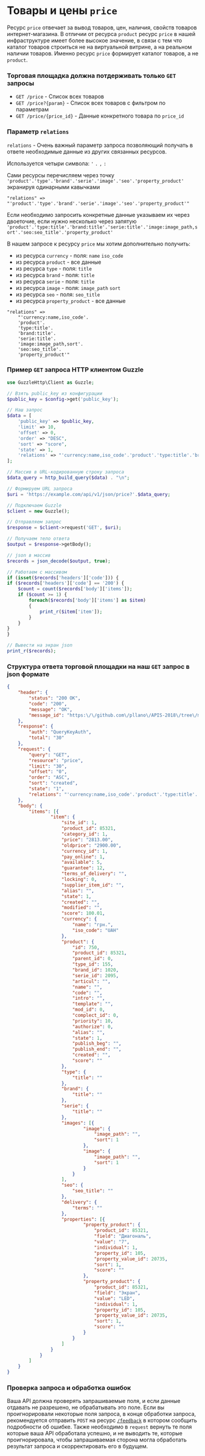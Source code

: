 # Товары и цены `price`
Ресурс `price` отвечает за вывод товаров, цен, наличия, свойств товаров интернет-магазина. В отличии от ресурса `product` ресурс `price` в нашей инфраструктуре имеет более высокое значение, в связи с тем что каталог товаров строиться не на виртуальной витрине, а на реальном наличии товаров. Именно ресурс `price` формирует каталог товаров, а не `product`.

### Торговая площадка должна потдерживать только `GET` запросы
- `GET /price` - Список всех товаров
- `GET /price?{param}` - Список всех товаров с фильтром по параметрам
- `GET /price/{price_id}` - Данные конкретного товара по `price_id`

### Параметр `relations`
`relations` - Очень важный параметр запроса позволяющий получать в ответе необходимые данные из других связанных ресурсов.

Используется четыри символа: `'` `.` `,` `:`

Сами ресурсы перечисляем через точку `'product'.'type'.'brand'.'serie'.'image'.'seo'.'property_product'` экранируя одинарными кавычками
```
"relations" => "'product'.'type'.'brand'.'serie'.'image'.'seo'.'property_product'"
```

Если необходимо запросить конкретные данные указываем их через двоеточие, если нужно несколько через запятую `'product'.'type:title'.'brand:title'.'serie:title'.'image:image_path,sort'.'seo:seo_title'.'property_product'`

В нашем запросе к ресурсу `price` мы хотим дополнительно получить: 
- из ресурса `currency` - поля: `name` `iso_code`
- из ресурса `product` - все данные
- из ресурса `type` - поля: `title`
- из ресурса `brand` - поля: `title`
- из ресурса `serie` - поля: `title`
- из ресурса `image` - поля: `image_path` `sort`
- из ресурса `seo` - поля: `seo_title`
- из ресурса `property_product` - все данные

```
"relations" => 
    "'currency:name,iso_code'.
    'product'.
    'type:title'.
    'brand:title'.
    'serie:title'.
    'image:image_path,sort'.
    'seo:seo_title'.
    'property_product'"
```
### Пример `GET` запроса HTTP клиентом Guzzle

``` php
use GuzzleHttp\Client as Guzzle;

// Взять public_key из конфигурации
$public_key = $config->get('public_key');

// Наш запрос
$data = [
    'public_key' => $public_key,
    'limit' => 10,
    'offset' => 0,
    'order' => "DESC",
    'sort' => "score",
    'state' => 1,
    'relations' => "'currency:name,iso_code'.'product'.'type:title'.'brand:title'.'serie:title'.'image:image_path,sort'.'seo:seo_title'.'property_product'.'delivery:terms'"
];

// Массив в URL-кодированную строку запроса
$data_query = http_build_query($data) . "\n";

// Формируем URL запроса
$uri = 'https://example.com/api/v1/json/price?'.$data_query;

// Подключаем Guzzle
$client = new Guzzle();

// Отправляем запрос
$response = $client->request('GET', $uri);

// Получаем тело ответа
$output = $response->getBody();

// json в массив
$records = json_decode($output, true);

// Работаем с массивом
if (isset($records['headers']['code'])) {
if ($records['headers']['code'] == '200') {
	$count = count($records['body']['items']);
	if ($count >= 1) {
		foreach($records['body']['items'] as $item)
		{
			print_r($item['item']);
		}
	}
}
}

```
``` php
// Вывести на экран json
print_r($records);
```
### Структура ответа торговой площадки на наш `GET` запрос в json формате
```json
{
    "header": {
        "status": "200 OK",
        "code": "200",
        "message": "OK",
        "message_id": "https:\/\/github.com\/pllano\/APIS-2018\/tree\/master\/http-codes\/200.md"
    },
    "response": {
        "auth": "QueryKeyAuth",
        "total": "30"
    },
    "request": {
        "query": "GET",
        "resource": "price",
        "limit": "30",
        "offset": "0",
        "order": "ASC",
        "sort": "created",
        "state": "1",
        "relations": "'currency:name,iso_code'.'product'.'type:title'.'brand:title'.'serie:title'.'image:image_path,sort'.'seo:seo_title'.'property_product'.'delivery:terms'"
    },
    "body": {
        "items": [{
                "item": {
                    "site_id": 1,
                    "product_id": 85321,
                    "category_id": 1,
                    "price": "2813.00",
                    "oldprice": "2900.00",
                    "currency_id": 1,
                    "pay_online": 1,
                    "available": 5,
                    "guarantee": 12,
                    "terms_of_delivery": "",
                    "locking": 0,
                    "supplier_item_id": "",
                    "alias": "",
                    "state": 1,
                    "created": "",
                    "modified": "",
                    "score": 100.01,
                    "currency": {
                        "name": "грн.",
                        "iso_code": "UAH"
                    },
                    "product": {
                        "id": 750,
                        "product_id": 85321,
                        "parent_id": 0,
                        "type_id": 155,
                        "brand_id": 1020,
                        "serie_id": 2095,
                        "articul": "",
                        "name": "",
                        "code": "",
                        "intro": "",
                        "template": "",
                        "mod_id": 0,
                        "complect_id": 0,
                        "priority": 10,
                        "authorize": 0,
                        "alias": "",
                        "state": 1,
                        "publish_beg": "",
                        "publish_end": "",
                        "created": "",
                        "score": ""
                    },
                    "type": {
                        "title": ""
                    },
                    "brand": {
                        "title": ""
                    },
                    "serie": {
                        "title": ""
                    },
                    "images": [{
                            "image": {
                                "image_path": "",
                                "sort": 1
                            },
                            "image": {
                                "image_path": "",
                                "sort": 1
                            }
                        }
                    ],
                    "seo": {
                        "seo_title": ""
                    },
                    "delivery": {
                        "terms": ""
                    },
                    "properties": [{
                            "property_product": {
                                "product_id": 85321,
                                "field": "Диагональ",
                                "value": "7",
                                "individual": 1,
                                "property_id": 105,
                                "property_value_id": 20735,
                                "sort": 1,
                                "score": ""
                            },
                            "property_product": {
                                "product_id": 85321,
                                "field": "Экран",
                                "value": "LED",
                                "individual": 1,
                                "property_id": 105,
                                "property_value_id": 20735,
                                "sort": 1,
                                "score": ""
                            }
                        }
                    ]
                }
            }
        ]
    }
}
```
### Проверка запроса и обработка ошибок
Ваша API должна проверять запрашиваемые поля, и если данные отдавать не разрешено, не обрабатывать это поле. Если вы проигнорировали некоторые поля запроса, в конце обработки запроса, рекомендуется отправить `POST` на ресурс [`/feedback`](https://github.com/pllano/APIS-2018/blob/master/resource/feedback.md) в котором сообщить подробности об ошибке. Также необходимо в `request` вернуть те поля которые ваша API обработала успешно, и не выводить те, которые проигнорировала, чтобы запрашиваемая сторона могла обработать результат запроса и скорректировать его в будущем.
